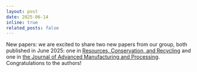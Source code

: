 ```yaml
---
layout: post
date: 2025-06-14
inline: true
related_posts: false
---
```


New papers: we are excited to share two new papers from our group, both published in June 2025: one in [Resources, Conservation, and Recycling](https://doi.org/10.1016/j.resconrec.2025.108302) and one in [the Journal of Advanced Manufacturing and Processing](https://doi.org/10.1002/amp2.70013). Congratulations to the authors! 
